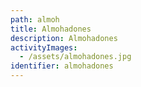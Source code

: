 ```yaml
---
path: almoh
title: Almohadones
description: Almohadones
activityImages:
  - /assets/almohadones.jpg
identifier: almohadones
---
```


